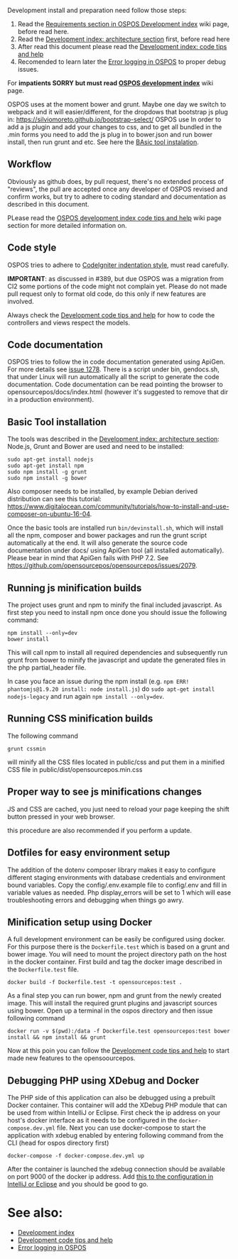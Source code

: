 Development install and preparation need follow those steps:

1. Read the [Requirements section in OSPOS Development index](OSPOS-development-index#tech-installation) wiki page, before read here.
2. Read the [Development index: architecture section](OSPOS-development-index#tech-architecture) first, before read here
3. After read this document please read the [Development index: code tips and help](OSPOS-development-index#development-code-tips-and-help)
4. Recomended to learn later the [Error logging in OSPOS](OSPOS-DEVEL-for-Error-Logging-in-OSPOS) to proper debug issues.

For **impatients SORRY but must read [OSPOS development index](OSPOS-development-index)** wiki page.

OSPOS uses at the moment bower and grunt. Maybe one day we switch to webpack and it will easier/different, for the dropdows that bootstrap js plug in: https://silviomoreto.github.io/bootstrap-select/ OSPOS use In order to add a js plugin and add your changes to css, and to get all bundled in the .min forms you need to add the js plug in to bower.json and run bower install, then run grunt and etc. See here the [BAsic tool instalation](#basic-tool-installation).

## Workflow

Obviously as github does, by pull request, there's no extended process of "reviews", the pull are accepted once any developer of OSPOS revised and confirm works, but try to adhere to coding standard and documentation as described in this document.

PLease read the [OSPOS development index code tips and help](OSPOS-development-index#development-code-tips-and-help) wiki page section for more detailed information on.

## Code style

OSPOS tries to adhere to [CodeIgniter indentation style](https://www.codeigniter.com/user_guide/general/styleguide.html), must read carefully.

**IMPORTANT**: as discussed in #389, but due OSPOS was a migration from CI2 some portions of the code might not complain yet. Please do not made pull request only to format old code, do this only if new features are involved.

Always check the [Development code tips and help](OSPOS-development-index#development-code-tips-and-help) for how to code the controllers and views respect the models.

## Code documentation

OSPOS tries to follow the in code documentation generated using ApiGen. For more details see [issue 1278](https://github.com/jekkos/opensourcepos/issues/1278).
There is a script under bin, gendocs.sh, that under Linux will run automatically all the script to generate the code documentation.
Code documentation can be read pointing the browser to opensourcepos/docs/index.html (however it's suggested to remove that dir in a production environment).

## Basic Tool installation

The tools was described in the [Development index: architecture section](OSPOS-development-index#tech-architecture): Node.js, Grunt and Bower are used and need to be installed:

    sudo apt-get install nodejs
    sudo apt-get install npm
    sudo npm install -g grunt
    sudo npm install -g bower

Also composer needs to be installed, by example Debian derived distribution can see this tutorial: https://www.digitalocean.com/community/tutorials/how-to-install-and-use-composer-on-ubuntu-16-04.

Once the basic tools are installed run `bin/devinstall.sh`, which will install all the npm, composer and bower packages and run the grunt script automatically at the end. It will also generate the source code documentation under docs/ using ApiGen tool (all installed automatically). Please bear in mind that ApiGen fails with PHP 7.2. See https://github.com/opensourcepos/opensourcepos/issues/2079.

## Running js minification builds

The project uses grunt and npm to minify the final included javascript.
As first step you need to install npm once done you should issue the following command:

    npm install --only=dev
    bower install

This will call npm to install all required dependencies and subsequently run grunt from bower to minify the javascript and update the generated files in the php partial_header file.

In case you face an issue during the npm install (e.g. `npm ERR! phantomjs@1.9.20 install: node install.js`) do `sudo apt-get install nodejs-legacy` and run again `npm install --only=dev`.

## Running CSS minification builds

The following command

    grunt cssmin

will minify all the CSS files located in public/css and put them in a minified CSS file in public/dist/opensourcepos.min.css

## Proper way to see js minifications changes

JS and CSS are cached, you just need to reload your page keeping the shift button pressed in your web browser.

this procedure are also recommended if you perform a update.

## Dotfiles for easy environment setup
The addition of the dotenv composer library makes it easy to configure different staging environments with database credentials and environment bound variables. Copy the config/.env.example file to config/.env and fill in variable values as needed. Php display_errors will be set to 1 which will ease troubleshooting errors and debugging when things go awry.

## Minification setup using Docker

A full development environment can be easily be configured using docker. For this purpose there is the `Dockerfile.test` which is based on a grunt and bower image. You will need to mount the project directory path on the host in the docker container. First build and tag the docker image described in the `Dockerfile.test` file.

`docker build -f Dockerfile.test -t opensourcepos:test .`

As a final step you can run bower, npm and grunt from the newly created image. This will install the required grunt plugins and javascript sources using bower. Open up a terminal in the ospos directory and then issue following command

`docker run -v $(pwd):/data -f Dockerfile.test opensourcepos:test bower install && npm install && grunt`

Now at this poin you can follow the [Development code tips and help](OSPOS-development-index#development-code-tips-and-help) to start made new features to the opensoourcepos.

## Debugging PHP using XDebug and Docker

The PHP side of this application can also be debugged using a prebuilt Docker container. This container will add the XDebug PHP module that can be used from within IntelliJ or Eclipse. First check the ip address on your host's docker interface as it needs to be configured in the `docker-compose.dev.yml` file. Next you can use docker-compose to start the application with xdebug enabled by entering following command from the CLI (head for ospos directory first)

`docker-compose -f docker-compose.dev.yml up`

After the container is launched the xdebug connection should be available on port 9000 of the docker ip address. Add [this to the configuration in IntelliJ or Eclipse](https://gist.github.com/chadrien/c90927ec2d160ffea9c4) and you should be good to go.

# See also: 

* [Development index](OSPOS-development-index#tech-architecture)
* [Development code tips and help](OSPOS-development-index#development-code-tips-and-help)
* [Error logging in OSPOS](OSPOS-DEVEL-for-Error-Logging-in-OSPOS)